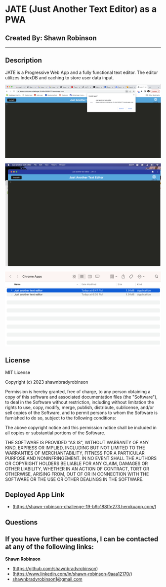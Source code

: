 # JATE (Just Another Text Editor) as a PWA
## Created By: Shawn Robinson 

---


## **Description**
JATE is a Progressive Web App and a fully functional text editor. The editor utilizes IndexDB and caching to store user data input. 

!["A screenshot of the application"](./client/src/images/19-1.png)

!["A screenshot of the application"](./client/src/images/19-2.png)

!["A screenshot of the application"](./client/src/images/19-3.png)
## **License** 
MIT License

Copyright (c) 2023 shawnbradyrobinson

Permission is hereby granted, free of charge, to any person obtaining a copy
of this software and associated documentation files (the "Software"), to deal
in the Software without restriction, including without limitation the rights
to use, copy, modify, merge, publish, distribute, sublicense, and/or sell
copies of the Software, and to permit persons to whom the Software is
furnished to do so, subject to the following conditions:

The above copyright notice and this permission notice shall be included in all
copies or substantial portions of the Software.

THE SOFTWARE IS PROVIDED "AS IS", WITHOUT WARRANTY OF ANY KIND, EXPRESS OR
IMPLIED, INCLUDING BUT NOT LIMITED TO THE WARRANTIES OF MERCHANTABILITY,
FITNESS FOR A PARTICULAR PURPOSE AND NONINFRINGEMENT. IN NO EVENT SHALL THE
AUTHORS OR COPYRIGHT HOLDERS BE LIABLE FOR ANY CLAIM, DAMAGES OR OTHER
LIABILITY, WHETHER IN AN ACTION OF CONTRACT, TORT OR OTHERWISE, ARISING FROM,
OUT OF OR IN CONNECTION WITH THE SOFTWARE OR THE USE OR OTHER DEALINGS IN THE
SOFTWARE.

## Deployed App Link 
- (https://shawn-robinson-challenge-19-b9c188ffe273.herokuapp.com/)





## **Questions** 
If you have further questions, I can be contacted at any of the following links:
--- 

**Shawn Robinson** 
- (https://github.com/shawnbradyrobinson)
- (https://www.linkedin.com/in/shawn-robinson-9aaa12170/)
- shawnbradyrobinson1@gmail.com 